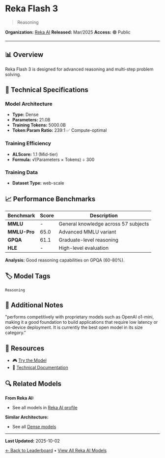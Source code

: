 # Reka Flash 3

> Reasoning

**Organization:** [Reka AI](../../labs/reka-ai.md)
**Released:** Mar/2025
**Access:** 🟢 Public

---

## 📊 Overview

Reka Flash 3 is designed for advanced reasoning and multi-step problem solving.

## 🔧 Technical Specifications

### Model Architecture
- **Type:** Dense
- **Parameters:** 21.0B
- **Training Tokens:** 5000.0B
- **Token:Param Ratio:** 239:1 ✅ Compute-optimal

### Training Efficiency
- **ALScore:** 1.1 (Mid-tier)
- **Formula:** √(Parameters × Tokens) ÷ 300

### Training Data
- **Dataset Type:** web-scale

## 📈 Performance Benchmarks

| Benchmark | Score | Description |
|-----------|-------|-------------|
| **MMLU** | - | General knowledge across 57 subjects |
| **MMLU-Pro** | 65.0 | Advanced MMLU variant |
| **GPQA** | 61.1 | Graduate-level reasoning |
| **HLE** | - | High-level evaluation |

**Analysis:** Good reasoning capabilities on GPQA (60-80%).

## 🏷️ Model Tags

`Reasoning`

## 📝 Additional Notes

"performs competitively with proprietary models such as OpenAI o1-mini, making it a good foundation to build applications that require low latency or on-device deployment. It is currently the best open model in its size category."

## 🔗 Resources

- 🎮 [Try the Model](https://huggingface.co/RekaAI/reka-flash-3)
- 📄 [Technical Documentation](https://www.reka.ai/news/introducing-reka-flash)

## 🔍 Related Models

**From Reka AI:**
- See all models in [Reka AI profile](../../labs/reka-ai.md)

**Similar Architecture:**
- See all [Dense models](../../architectures/dense.md)

---

**Last Updated:** 2025-10-02

[← Back to Leaderboard](../../README.md) • [View All Reka AI Models](../../labs/reka-ai.md)
